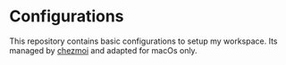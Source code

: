 # Configurations

This repository contains basic configurations to setup my workspace. Its managed by [chezmoi](https://www.chezmoi.io/) and adapted for macOs only.
